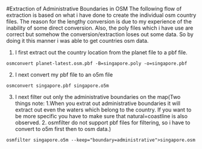 #Extraction of Administrative Boundaries in OSM
The following flow of extraction is based on what i have done to create the individual osm country files. The reason for the lengthy conversion is due to my experience of the inability of some direct conversion. Also, the poly files which i have use are correct but somehow the conversion/extraction loses out some data. So by doing it this manner i was able to get countries osm data.

1. I first extract out the country location from the planet file to a pbf file.
```
osmconvert planet-latest.osm.pbf -B=singapore.poly -o=singapore.pbf
```

2. I next convert my pbf file to an o5m file
```
osmconvert singapore.pbf singapore.o5m
```

3. I next filter out only the administrative boundaries on the map(Two things note: 1.When you extrat out administrative boundaries it will extract out even the waters which belong to the country. If you want to be more specific you have to make sure that natural=coastline is also observed. 2. osmfilter do not support pbf files for filtering, so i have to convert to o5m first then to osm data.)
```
osmfilter singapore.o5m --keep="boundary=administrative">singapore.osm
```


